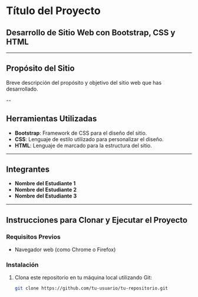 # Título del Proyecto

## Desarrollo de Sitio Web con Bootstrap, CSS y HTML

---

## Propósito del Sitio

Breve descripción del propósito y objetivo del sitio web que has desarrollado.

--

## Herramientas Utilizadas

- **Bootstrap**: Framework de CSS para el diseño del sitio.
- **CSS**: Lenguaje de estilo utilizado para personalizar el diseño.
- **HTML**: Lenguaje de marcado para la estructura del sitio.

---

## Integrantes

- **Nombre del Estudiante 1**
- **Nombre del Estudiante 2**
- **Nombre del Estudiante 3**

---

## Instrucciones para Clonar y Ejecutar el Proyecto

### Requisitos Previos

- Navegador web (como Chrome o Firefox)

### Instalación

1. Clona este repositorio en tu máquina local utilizando Git:

   ```bash
   git clone https://github.com/tu-usuario/tu-repositorio.git
